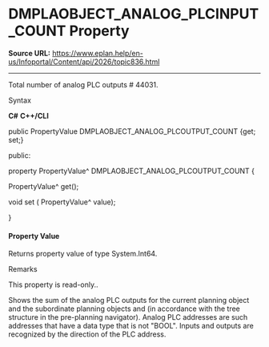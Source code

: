 # DMPLAOBJECT_ANALOG_PLCINPUT_COUNT Property

**Source URL:** https://www.eplan.help/en-us/Infoportal/Content/api/2026/topic836.html

---

Total number of analog PLC outputs # 44031.

Syntax

**C#**
**C++/CLI**


public PropertyValue DMPLAOBJECT_ANALOG_PLCOUTPUT_COUNT {get; set;}

public:

property PropertyValue^ DMPLAOBJECT_ANALOG_PLCOUTPUT_COUNT {

   PropertyValue^ get();

   void set (    PropertyValue^ value);

}


#### Property Value

Returns property value of type System.Int64.

Remarks

This property is read-only..

Shows the sum of the analog PLC outputs for the current planning object and the subordinate planning objects and (in accordance with the tree structure in the pre-planning navigator). Analog PLC addresses are such addresses that have a data type that is not "BOOL". Inputs and outputs are recognized by the direction of the PLC address.
